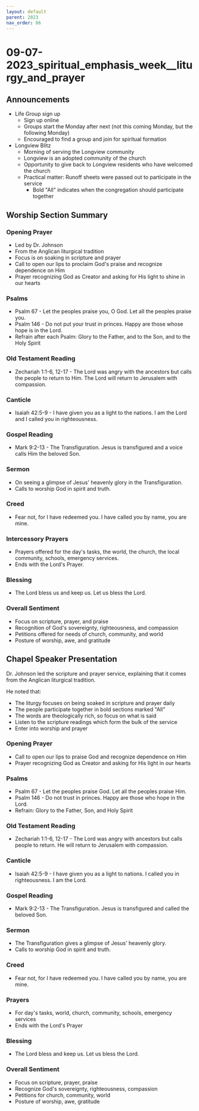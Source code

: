 ```yaml
---
layout: default
parent: 2023
nav_order: 86
---
```


# 09-07-2023_spiritual_emphasis_week__liturgy_and_prayer



## Announcements

- Life Group sign up
  - Sign up online
  - Groups start the Monday after next (not this coming Monday, but the following Monday)
  - Encouraged to find a group and join for spiritual formation
- Longview Blitz 
  - Morning of serving the Longview community
  - Longview is an adopted community of the church
  - Opportunity to give back to Longview residents who have welcomed the church
  - Practical matter: Runoff sheets were passed out to participate in the service
    - Bold "All" indicates when the congregation should participate together


## Worship Section Summary

### Opening Prayer

- Led by Dr. Johnson 
- From the Anglican liturgical tradition
- Focus is on soaking in scripture and prayer
- Call to open our lips to proclaim God's praise and recognize dependence on Him
- Prayer recognizing God as Creator and asking for His light to shine in our hearts

### Psalms

- Psalm 67 - Let the peoples praise you, O God. Let all the peoples praise you.
- Psalm 146 - Do not put your trust in princes. Happy are those whose hope is in the Lord. 
- Refrain after each Psalm: Glory to the Father, and to the Son, and to the Holy Spirit

### Old Testament Reading

- Zechariah 1:1-6, 12-17 - The Lord was angry with the ancestors but calls the people to return to Him. The Lord will return to Jerusalem with compassion.

### Canticle

- Isaiah 42:5-9 - I have given you as a light to the nations. I am the Lord and I called you in righteousness.

### Gospel Reading

- Mark 9:2-13 - The Transfiguration. Jesus is transfigured and a voice calls Him the beloved Son. 

### Sermon

- On seeing a glimpse of Jesus' heavenly glory in the Transfiguration.
- Calls to worship God in spirit and truth.

### Creed

- Fear not, for I have redeemed you. I have called you by name, you are mine.

### Intercessory Prayers

- Prayers offered for the day's tasks, the world, the church, the local community, schools, emergency services.
- Ends with the Lord's Prayer.

### Blessing 

- The Lord bless us and keep us. Let us bless the Lord.

### Overall Sentiment

- Focus on scripture, prayer, and praise
- Recognition of God's sovereignty, righteousness, and compassion
- Petitions offered for needs of church, community, and world
- Posture of worship, awe, and gratitude


## Chapel Speaker Presentation

Dr. Johnson led the scripture and prayer service, explaining that it comes from the Anglican liturgical tradition. 

He noted that:

- The liturgy focuses on being soaked in scripture and prayer daily
- The people participate together in bold sections marked "All" 
- The words are theologically rich, so focus on what is said
- Listen to the scripture readings which form the bulk of the service
- Enter into worship and prayer 

### Opening Prayer

- Call to open our lips to praise God and recognize dependence on Him
- Prayer recognizing God as Creator and asking for His light in our hearts

### Psalms

- Psalm 67 - Let the peoples praise God. Let all the peoples praise Him.
- Psalm 146 - Do not trust in princes. Happy are those who hope in the Lord.
- Refrain: Glory to the Father, Son, and Holy Spirit

### Old Testament Reading

- Zechariah 1:1-6, 12-17 - The Lord was angry with ancestors but calls people to return. He will return to Jerusalem with compassion.

### Canticle 

- Isaiah 42:5-9 - I have given you as a light to nations. I called you in righteousness. I am the Lord.

### Gospel Reading

- Mark 9:2-13 - The Transfiguration. Jesus is transfigured and called the beloved Son.

### Sermon

- The Transfiguration gives a glimpse of Jesus' heavenly glory. 
- Calls to worship God in spirit and truth.

### Creed

- Fear not, for I have redeemed you. I have called you by name, you are mine.

### Prayers

- For day's tasks, world, church, community, schools, emergency services
- Ends with the Lord's Prayer

### Blessing

- The Lord bless and keep us. Let us bless the Lord.

### Overall Sentiment

- Focus on scripture, prayer, praise
- Recognize God's sovereignty, righteousness, compassion 
- Petitions for church, community, world
- Posture of worship, awe, gratitude